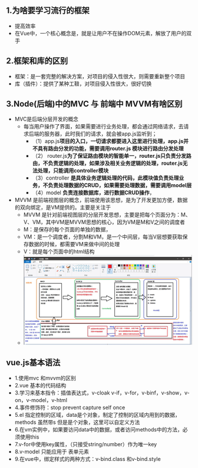 ## 1.为啥要学习流行的框架

- 提高效率
- 在Vue中，一个核心概念是，就是让用户不在操作DOM元素，解放了用户的双手
##  2.框架和库的区别
- 框架：是一套完整的解决方案，对项目的侵入性很大，则需要重新整个项目
- 库（插件）：提供了某种工鞥，对项目侵入性很大，很好切换
## 3.Node(后端)中的MVC 与 前端中 MVVM有啥区别
- MVC是后端分层开发的概念
  - 每当用户操作了界面，如果需要进行业务处理，都会通过网络请求，去请求后端的服务器，此时我们的请求，就会被app.js监听到；
    - （1）app.js**项目的入口，一切请求都要进入这里进行处理，app.js并不具有路由分发的功能，需要调用router.js 模块进行路由分发处理** 
    - （2） router.js**为了保证路由模块的智能单一，router.js只负责分发路由，不负责逻辑的处理，如果涉及相关业务逻辑的处理，router.js无法处理，只能调用controller模块**
    - （3）controller **是具体业务逻辑处理的代码，此模块值负责处理业务，不负责处理数据的CRUD，如果需要处理数据，需要调用model层**
    - （4）model **负责连接数据库，进行数据CRUD操作**，
- MVVM 是前端视图层的概念，前端使用该思想，是为了开发更加方便，数据的双向绑定，是VM提供的。主要是关注于
  - MVVM 是针对前端视图层的分层开发思想，主要是把每个页面分为：M、V、VM，其中VM是MVVM思想的核心，因为VM是M和V之间的调度者
  - M：是保存的每个页面的单独的数据，
  - VM：是一个调度者，分割M和VM，是一个中间层，每当V层想要获取保存数据的时候，都需要VM来做中间的处理
  - V：就是每个页面中的html结构
  - ![mvcandmvvm](vueDay_files/1.png)
## vue.js基本语法
- 1.使用mvc 和mvvm的区别
- 2.vue 基本的代码结构
- 3.学习来基本指令：插值表达式，v-cloak v-if，v-for，v-binf，v-show，v-on，v-model，v-html
- 4.事件修饰符：stop prevent capture self once
- 5.el 指定控制的区域，data是个对象，制定了控制的区域内用到的数据，methods 虽然带s 但是是个对象，这里可以自定义方法
- 6.在vm实例中，如果要访问data中的数据，或者访问methods中的方法，必须使用this
- 7.v-for中使用key属性，（只接受string/number）作为唯一key
- 8.v-model 只能应用于 表单元素
- 9.在vue中，绑定样式的两种方式：v-bind.class 和v-bind.style

		